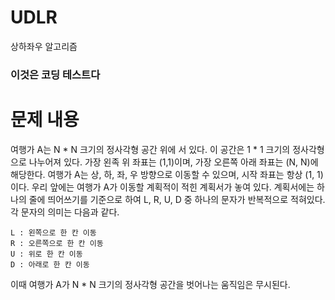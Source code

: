 # UDLR
상하좌우 알고리즘

### 이것은 코딩 테스트다
# 문제 내용
여행가 A는 N * N 크기의 정사각형 공간 위에 서 있다.
이 공간은 1 * 1 크기의 정사각형으로 나누어져 있다. 
가장 왼족 위 좌표는 (1,1)이며, 가장 오른쪽 아래 좌표는 (N, N)에 해당한다. 
여행가 A는 상, 하, 좌, 우 방향으로 이동할 수 있으며, 시작 좌표는 항상 (1, 1)이다.
우리 앞에는 여행가 A가 이동할 계획적이 적힌 계획서가 놓여 있다.
계획서에는 하나의 줄에 띄어쓰기를 기준으로 하여 L, R, U, D 중 하나의 문자가 반복적으로 적혀있다.
각 문자의 의미는 다음과 같다.

```
L : 왼쪽으로 한 칸 이동
R : 오른쪽으로 한 칸 이동
U : 위로 한 칸 이동
D : 아래로 한 칸 이동
```

이때 여행가 A가 N * N 크기의 정사각형 공간을 벗어나는 움직임은 무시된다.

